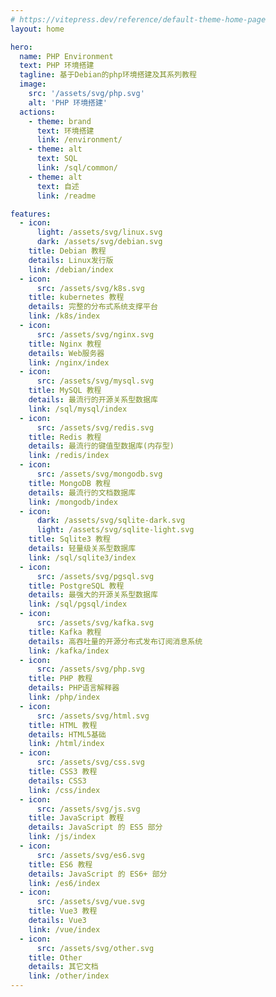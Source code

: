 ```yaml
---
# https://vitepress.dev/reference/default-theme-home-page
layout: home

hero:
  name: PHP Environment
  text: PHP 环境搭建
  tagline: 基于Debian的php环境搭建及其系列教程
  image:
    src: '/assets/svg/php.svg'
    alt: 'PHP 环境搭建'
  actions:
    - theme: brand
      text: 环境搭建
      link: /environment/
    - theme: alt
      text: SQL
      link: /sql/common/
    - theme: alt
      text: 自述
      link: /readme

features:
  - icon:
      light: /assets/svg/linux.svg
      dark: /assets/svg/debian.svg
    title: Debian 教程
    details: Linux发行版
    link: /debian/index
  - icon:
      src: /assets/svg/k8s.svg
    title: kubernetes 教程
    details: 完整的分布式系统支撑平台
    link: /k8s/index
  - icon:
      src: /assets/svg/nginx.svg
    title: Nginx 教程
    details: Web服务器
    link: /nginx/index
  - icon:
      src: /assets/svg/mysql.svg
    title: MySQL 教程
    details: 最流行的开源关系型数据库
    link: /sql/mysql/index
  - icon:
      src: /assets/svg/redis.svg
    title: Redis 教程
    details: 最流行的键值型数据库(内存型)
    link: /redis/index
  - icon:
      src: /assets/svg/mongodb.svg
    title: MongoDB 教程
    details: 最流行的文档数据库
    link: /mongodb/index
  - icon:
      dark: /assets/svg/sqlite-dark.svg
      light: /assets/svg/sqlite-light.svg
    title: Sqlite3 教程
    details: 轻量级关系型数据库
    link: /sql/sqlite3/index
  - icon:
      src: /assets/svg/pgsql.svg
    title: PostgreSQL 教程
    details: 最强大的开源关系型数据库
    link: /sql/pgsql/index
  - icon:
      src: /assets/svg/kafka.svg
    title: Kafka 教程
    details: 高吞吐量的开源分布式发布订阅消息系统
    link: /kafka/index
  - icon:
      src: /assets/svg/php.svg
    title: PHP 教程
    details: PHP语言解释器
    link: /php/index
  - icon:
      src: /assets/svg/html.svg
    title: HTML 教程
    details: HTML5基础
    link: /html/index
  - icon:
      src: /assets/svg/css.svg
    title: CSS3 教程
    details: CSS3
    link: /css/index
  - icon:
      src: /assets/svg/js.svg
    title: JavaScript 教程
    details: JavaScript 的 ES5 部分
    link: /js/index
  - icon:
      src: /assets/svg/es6.svg
    title: ES6 教程
    details: JavaScript 的 ES6+ 部分
    link: /es6/index
  - icon:
      src: /assets/svg/vue.svg
    title: Vue3 教程
    details: Vue3
    link: /vue/index
  - icon:
      src: /assets/svg/other.svg
    title: Other
    details: 其它文档
    link: /other/index
---
```

